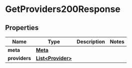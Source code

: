 

# GetProviders200Response


## Properties

| Name | Type | Description | Notes |
|------------ | ------------- | ------------- | -------------|
|**meta** | [**Meta**](Meta.md) |  |  |
|**providers** | [**List&lt;Provider&gt;**](Provider.md) |  |  |



